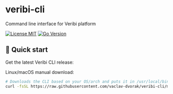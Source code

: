 # veribi-cli

Command line interface for Veribi platform

[![License MIT](https://img.shields.io/badge/license-MIT-blue.svg?style=flat-square)](/LICENSE)
[![Go Version](https://img.shields.io/github/go-mod/go-version/vaclav-dvorak/veribi-cli.svg?style=flat-square)](go.mod)

## 🚀 Quick start

Get the latest Veribi CLI release:

Linux/macOS manual download:

```sh
# Downloads the CLI based on your OS/arch and puts it in /usr/local/bin
curl -fsSL https://raw.githubusercontent.com/vaclav-dvorak/veribi-cli/master/scripts/install.sh | sh
```
